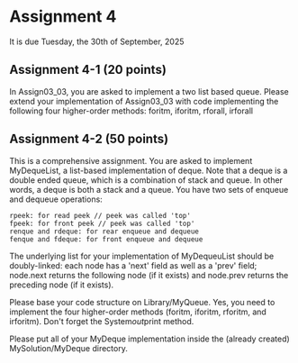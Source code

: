# Assignment 4

It is due Tuesday, the 30th of September, 2025

## Assignment 4-1 (20 points)

In Assign03_03, you are asked to implement a two list
based queue. Please extend your implementation of Assign03_03
with code implementing the following four higher-order methods:
foritm, iforitm, rforall, irforall

## Assignment 4-2 (50 points)

This is a comprehensive assignment. You are asked to implement
MyDequeList, a list-based implementation of deque. Note that a
deque is a double ended queue, which is a combination of stack
and queue. In other words, a deque is both a stack and a queue.
You have two sets of enqueue and dequeue operations:

```
rpeek: for read peek // peek was called 'top'
fpeek: for front peek // peek was called 'top'
renque and rdeque: for rear enqueue and dequeue
fenque and fdeque: for front enqueue and dequeue
```

The underlying list for your implementation of MyDequeuList
should be doubly-linked: each node has a 'next' field as well
as a 'prev' field; node.next returns the following node (if it
exists) and node.prev returns the preceding node (if it exists).

Please base your code structure on Library/MyQueue. Yes, you
need to implement the four higher-order methods (foritm, iforitm,
rforitm, and irforitm). Don't forget the System$out$print method.

Please put all of your MyDeque implementation inside the (already
created) MySolution/MyDeque directory.